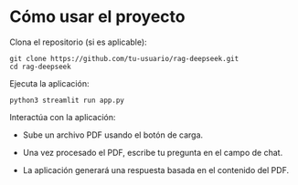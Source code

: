# Cómo usar el proyecto
Clona el repositorio (si es aplicable):

```
git clone https://github.com/tu-usuario/rag-deepseek.git
cd rag-deepseek
```
Ejecuta la aplicación:

```
python3 streamlit run app.py
```

Interactúa con la aplicación:

- Sube un archivo PDF usando el botón de carga.

- Una vez procesado el PDF, escribe tu pregunta en el campo de chat.

- La aplicación generará una respuesta basada en el contenido del PDF.
